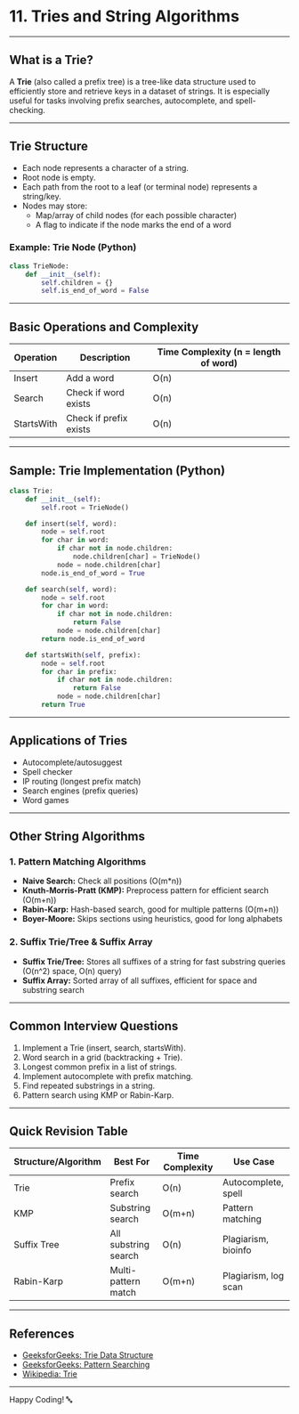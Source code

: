 # 11. Tries and String Algorithms

---

## What is a Trie?

A **Trie** (also called a prefix tree) is a tree-like data structure used to efficiently store and retrieve keys in a dataset of strings. It is especially useful for tasks involving prefix searches, autocomplete, and spell-checking.

---

## Trie Structure

- Each node represents a character of a string.
- Root node is empty.
- Each path from the root to a leaf (or terminal node) represents a string/key.
- Nodes may store:
  - Map/array of child nodes (for each possible character)
  - A flag to indicate if the node marks the end of a word

### Example: Trie Node (Python)

```python
class TrieNode:
    def __init__(self):
        self.children = {}
        self.is_end_of_word = False
```

---

## Basic Operations and Complexity

| Operation    | Description                  | Time Complexity (n = length of word) |
|--------------|------------------------------|--------------------------------------|
| Insert       | Add a word                   | O(n)                                 |
| Search       | Check if word exists         | O(n)                                 |
| StartsWith   | Check if prefix exists       | O(n)                                 |

---

## Sample: Trie Implementation (Python)

```python
class Trie:
    def __init__(self):
        self.root = TrieNode()

    def insert(self, word):
        node = self.root
        for char in word:
            if char not in node.children:
                node.children[char] = TrieNode()
            node = node.children[char]
        node.is_end_of_word = True

    def search(self, word):
        node = self.root
        for char in word:
            if char not in node.children:
                return False
            node = node.children[char]
        return node.is_end_of_word

    def startsWith(self, prefix):
        node = self.root
        for char in prefix:
            if char not in node.children:
                return False
            node = node.children[char]
        return True
```

---

## Applications of Tries

- Autocomplete/autosuggest
- Spell checker
- IP routing (longest prefix match)
- Search engines (prefix queries)
- Word games

---

## Other String Algorithms

### 1. Pattern Matching Algorithms

- **Naive Search:** Check all positions (O(m*n))
- **Knuth-Morris-Pratt (KMP):** Preprocess pattern for efficient search (O(m+n))
- **Rabin-Karp:** Hash-based search, good for multiple patterns (O(m+n))
- **Boyer-Moore:** Skips sections using heuristics, good for long alphabets

### 2. Suffix Trie/Tree & Suffix Array

- **Suffix Trie/Tree:** Stores all suffixes of a string for fast substring queries (O(n^2) space, O(n) query)
- **Suffix Array:** Sorted array of all suffixes, efficient for space and substring search

---

## Common Interview Questions

1. Implement a Trie (insert, search, startsWith).
2. Word search in a grid (backtracking + Trie).
3. Longest common prefix in a list of strings.
4. Implement autocomplete with prefix matching.
5. Find repeated substrings in a string.
6. Pattern search using KMP or Rabin-Karp.

---

## Quick Revision Table

| Structure/Algorithm | Best For            | Time Complexity | Use Case              |
|---------------------|---------------------|-----------------|-----------------------|
| Trie                | Prefix search       | O(n)            | Autocomplete, spell   |
| KMP                 | Substring search    | O(m+n)          | Pattern matching      |
| Suffix Tree         | All substring search| O(n)            | Plagiarism, bioinfo   |
| Rabin-Karp          | Multi-pattern match | O(m+n)          | Plagiarism, log scan  |

---

## References

- [GeeksforGeeks: Trie Data Structure](https://www.geeksforgeeks.org/trie-insert-and-search/)
- [GeeksforGeeks: Pattern Searching](https://www.geeksforgeeks.org/pattern-searching/)
- [Wikipedia: Trie](https://en.wikipedia.org/wiki/Trie)

---

Happy Coding! 🔤
